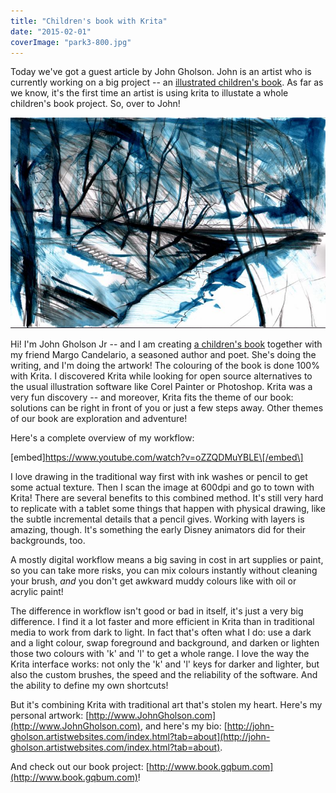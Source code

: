```yaml
---
title: "Children's book with Krita"
date: "2015-02-01"
coverImage: "park3-800.jpg"
---
```


Today we've got a guest article by John Gholson. John is an artist who is currently working on a big project -- an [illustrated children's book](http://www.book.gqbum.com). As far as we know, it's the first time an artist is using krita to illustate a whole children's book project. So, over to John!

[![park3](images/park3-800.jpg)](https://krita.org/wp-content/uploads/2015/02/park3.jpg)

Hi! I'm John Gholson Jr -- and I am creating [a children's book](http://www.book.gqbum.com) together with my friend Margo Candelario, a seasoned author and poet. She's doing the writing, and I'm doing the artwork! The colouring of the book is done 100% with Krita. I discovered Krita while looking for open source alternatives to the usual illustration software like Corel Painter or Photoshop. Krita was a very fun discovery -- and moreover, Krita fits the theme of our book: solutions can be right in front of you or just a few steps away. Other themes of our book are exploration and adventure!

Here's a complete overview of my workflow:

\[embed\]https://www.youtube.com/watch?v=oZZQDMuYBLE\[/embed\]

I love drawing in the traditional way first with ink washes or pencil to get some actual texture. Then I scan the image at 600dpi and go to town with Krita! There are several benefits to this combined method. It's still very hard to replicate with a tablet some things that happen with physical drawing, like the subtle incremental details that a pencil gives. Working with layers is amazing, though. It's something the early Disney animators did for their backgrounds, too.

A mostly digital workflow means a big saving in cost in art supplies or paint, so you can take more risks, you can mix colours instantly without cleaning your brush, _and_ you don't get awkward muddy colours like with oil or acrylic paint!

The difference in workflow isn't good or bad in itself, it's just a very big difference. I find it a lot faster and more efficient in Krita than in traditional media to work from dark to light. In fact that's often what I do: use a dark and a light colour, swap foreground and background, and darken or lighten those two colours with 'k' and 'l' to get a whole range. I love the way the Krita interface works: not only the 'k' and 'l' keys for darker and lighter, but also the custom brushes, the speed and the reliability of the software. And the ability to define my own shortcuts!

But it's combining Krita with traditional art that's stolen my heart. Here's my personal artwork: [http://www.JohnGholson.com](http://www.JohnGholson.com), and here's my bio: [http://john-gholson.artistwebsites.com/index.html?tab=about](http://john-gholson.artistwebsites.com/index.html?tab=about).

And check out our book project: [http://www.book.gqbum.com](http://www.book.gqbum.com)!
